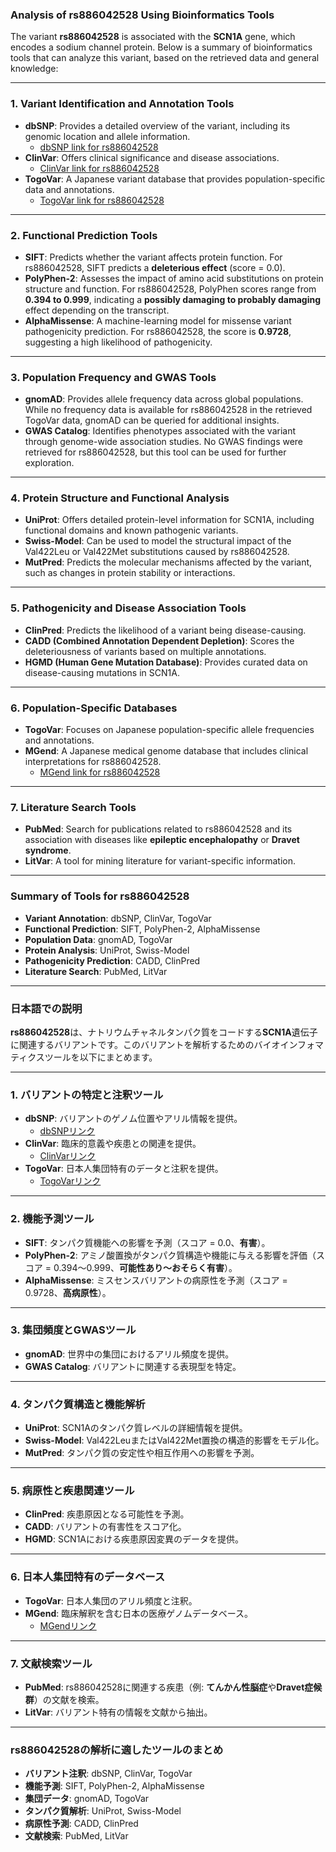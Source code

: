 ### Analysis of rs886042528 Using Bioinformatics Tools

The variant **rs886042528** is associated with the **SCN1A** gene, which encodes a sodium channel protein. Below is a summary of bioinformatics tools that can analyze this variant, based on the retrieved data and general knowledge:

---

### 1. **Variant Identification and Annotation Tools**
   - **dbSNP**: Provides a detailed overview of the variant, including its genomic location and allele information.
     - [dbSNP link for rs886042528](https://identifiers.org/dbsnp/rs886042528)
   - **ClinVar**: Offers clinical significance and disease associations.
     - [ClinVar link for rs886042528](https://www.ncbi.nlm.nih.gov/clinvar/variation/1098587)
   - **TogoVar**: A Japanese variant database that provides population-specific data and annotations.
     - [TogoVar link for rs886042528](https://togovar.org/variant/rs886042528)

---

### 2. **Functional Prediction Tools**
   - **SIFT**: Predicts whether the variant affects protein function. For rs886042528, SIFT predicts a **deleterious effect** (score = 0.0).
   - **PolyPhen-2**: Assesses the impact of amino acid substitutions on protein structure and function. For rs886042528, PolyPhen scores range from **0.394 to 0.999**, indicating a **possibly damaging to probably damaging** effect depending on the transcript.
   - **AlphaMissense**: A machine-learning model for missense variant pathogenicity prediction. For rs886042528, the score is **0.9728**, suggesting a high likelihood of pathogenicity.

---

### 3. **Population Frequency and GWAS Tools**
   - **gnomAD**: Provides allele frequency data across global populations. While no frequency data is available for rs886042528 in the retrieved TogoVar data, gnomAD can be queried for additional insights.
   - **GWAS Catalog**: Identifies phenotypes associated with the variant through genome-wide association studies. No GWAS findings were retrieved for rs886042528, but this tool can be used for further exploration.

---

### 4. **Protein Structure and Functional Analysis**
   - **UniProt**: Offers detailed protein-level information for SCN1A, including functional domains and known pathogenic variants.
   - **Swiss-Model**: Can be used to model the structural impact of the Val422Leu or Val422Met substitutions caused by rs886042528.
   - **MutPred**: Predicts the molecular mechanisms affected by the variant, such as changes in protein stability or interactions.

---

### 5. **Pathogenicity and Disease Association Tools**
   - **ClinPred**: Predicts the likelihood of a variant being disease-causing.
   - **CADD (Combined Annotation Dependent Depletion)**: Scores the deleteriousness of variants based on multiple annotations.
   - **HGMD (Human Gene Mutation Database)**: Provides curated data on disease-causing mutations in SCN1A.

---

### 6. **Population-Specific Databases**
   - **TogoVar**: Focuses on Japanese population-specific allele frequencies and annotations.
   - **MGend**: A Japanese medical genome database that includes clinical interpretations for rs886042528.
     - [MGend link for rs886042528](https://mgend.ncgm.go.jp/variant/info/SNV|hg38|chr2:166046883-166046883|gC>A)

---

### 7. **Literature Search Tools**
   - **PubMed**: Search for publications related to rs886042528 and its association with diseases like **epileptic encephalopathy** or **Dravet syndrome**.
   - **LitVar**: A tool for mining literature for variant-specific information.

---

### Summary of Tools for rs886042528
- **Variant Annotation**: dbSNP, ClinVar, TogoVar
- **Functional Prediction**: SIFT, PolyPhen-2, AlphaMissense
- **Population Data**: gnomAD, TogoVar
- **Protein Analysis**: UniProt, Swiss-Model
- **Pathogenicity Prediction**: CADD, ClinPred
- **Literature Search**: PubMed, LitVar

---

### 日本語での説明

**rs886042528**は、ナトリウムチャネルタンパク質をコードする**SCN1A**遺伝子に関連するバリアントです。このバリアントを解析するためのバイオインフォマティクスツールを以下にまとめます。

---

### 1. **バリアントの特定と注釈ツール**
   - **dbSNP**: バリアントのゲノム位置やアリル情報を提供。
     - [dbSNPリンク](https://identifiers.org/dbsnp/rs886042528)
   - **ClinVar**: 臨床的意義や疾患との関連を提供。
     - [ClinVarリンク](https://www.ncbi.nlm.nih.gov/clinvar/variation/1098587)
   - **TogoVar**: 日本人集団特有のデータと注釈を提供。
     - [TogoVarリンク](https://togovar.org/variant/rs886042528)

---

### 2. **機能予測ツール**
   - **SIFT**: タンパク質機能への影響を予測（スコア = 0.0、**有害**）。
   - **PolyPhen-2**: アミノ酸置換がタンパク質構造や機能に与える影響を評価（スコア = 0.394～0.999、**可能性あり～おそらく有害**）。
   - **AlphaMissense**: ミスセンスバリアントの病原性を予測（スコア = 0.9728、**高病原性**）。

---

### 3. **集団頻度とGWASツール**
   - **gnomAD**: 世界中の集団におけるアリル頻度を提供。
   - **GWAS Catalog**: バリアントに関連する表現型を特定。

---

### 4. **タンパク質構造と機能解析**
   - **UniProt**: SCN1Aのタンパク質レベルの詳細情報を提供。
   - **Swiss-Model**: Val422LeuまたはVal422Met置換の構造的影響をモデル化。
   - **MutPred**: タンパク質の安定性や相互作用への影響を予測。

---

### 5. **病原性と疾患関連ツール**
   - **ClinPred**: 疾患原因となる可能性を予測。
   - **CADD**: バリアントの有害性をスコア化。
   - **HGMD**: SCN1Aにおける疾患原因変異のデータを提供。

---

### 6. **日本人集団特有のデータベース**
   - **TogoVar**: 日本人集団のアリル頻度と注釈。
   - **MGend**: 臨床解釈を含む日本の医療ゲノムデータベース。
     - [MGendリンク](https://mgend.ncgm.go.jp/variant/info/SNV|hg38|chr2:166046883-166046883|gC>A)

---

### 7. **文献検索ツール**
   - **PubMed**: rs886042528に関連する疾患（例: **てんかん性脳症**や**Dravet症候群**）の文献を検索。
   - **LitVar**: バリアント特有の情報を文献から抽出。

---

### rs886042528の解析に適したツールのまとめ
- **バリアント注釈**: dbSNP, ClinVar, TogoVar
- **機能予測**: SIFT, PolyPhen-2, AlphaMissense
- **集団データ**: gnomAD, TogoVar
- **タンパク質解析**: UniProt, Swiss-Model
- **病原性予測**: CADD, ClinPred
- **文献検索**: PubMed, LitVar

